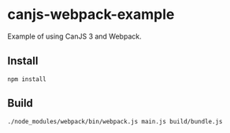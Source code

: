 # canjs-webpack-example
Example of using CanJS 3 and Webpack.

## Install

```
npm install
```

## Build

```
./node_modules/webpack/bin/webpack.js main.js build/bundle.js
```
